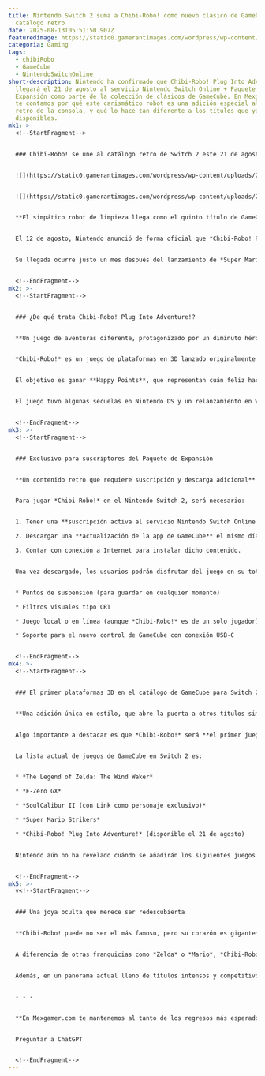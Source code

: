 ```yaml
---
title: Nintendo Switch 2 suma a Chibi-Robo! como nuevo clásico de GameCube en su
  catálogo retro
date: 2025-08-13T05:51:50.907Z
featuredimage: https://static0.gamerantimages.com/wordpress/wp-content/uploads/wm/2025/08/nintendo-gamecube-console-controller-red-bg.jpg?q=49&fit=crop&w=1100&h=618&dpr=2
categoria: Gaming
tags:
  - chibiRobo
  - GameCube
  - NintendoSwitchOnline
short-description: Nintendo ha confirmado que Chibi-Robo! Plug Into Adventure!
  llegará el 21 de agosto al servicio Nintendo Switch Online + Paquete de
  Expansión como parte de la colección de clásicos de GameCube. En Mexgamer.com
  te contamos por qué este carismático robot es una adición especial al catálogo
  retro de la consola, y qué lo hace tan diferente a los títulos que ya están
  disponibles.
mk1: >-
  <!--StartFragment-->


  ### Chibi-Robo! se une al catálogo retro de Switch 2 este 21 de agosto


  ![](https://static0.gamerantimages.com/wordpress/wp-content/uploads/2025/08/chibi-robo-gamecube-nso-4-1.jpg?q=49&fit=crop&w=825&dpr=2)


  ![](https://static0.gamerantimages.com/wordpress/wp-content/uploads/2025/08/chibi-robo-gamecube-nso-2.jpg?q=49&fit=crop&w=825&dpr=2)


  **El simpático robot de limpieza llega como el quinto título de GameCube en la plataforma**


  El 12 de agosto, Nintendo anunció de forma oficial que *Chibi-Robo! Plug Into Adventure!* se integrará al servicio Nintendo Switch Online + Paquete de Expansión a partir del **jueves 21 de agosto de 2025**. Este título se convertirá en el **quinto juego de GameCube** dentro de la app de clásicos de la consola Switch 2.


  Su llegada ocurre justo un mes después del lanzamiento de *Super Mario Strikers*, fortaleciendo así la estrategia de lanzamientos mensuales que Nintendo está adoptando para mantener el interés en su servicio retro. Sin embargo, *Chibi-Robo!* será **el único título nuevo de GameCube en agosto**, lo que lo convierte en la estrella del mes para los fanáticos de lo nostálgico.


  <!--EndFragment-->
mk2: >-
  <!--StartFragment-->


  ### ¿De qué trata Chibi-Robo! Plug Into Adventure!?


  **Un juego de aventuras diferente, protagonizado por un diminuto héroe doméstico**


  *Chibi-Robo!* es un juego de plataformas en 3D lanzado originalmente para GameCube en **2005 (Japón)** y en **2006 (América)**. En él, los jugadores controlan a un robot casero que ayuda a la familia Sanderson con sus quehaceres diarios: limpiar manchas, recoger basura, resolver problemas emocionales y mucho más.


  El objetivo es ganar **Happy Points**, que representan cuán feliz haces a los habitantes de la casa. Pero *Chibi-Robo!* va mucho más allá de ser un simple juego sobre limpieza. Ofrece una mezcla única de humor, exploración, narrativa emocional y mecánicas inesperadas. La combinación de su estética encantadora y su jugabilidad poco convencional le ganó un lugar especial en el corazón de los jugadores que lo descubrieron en su momento.


  El juego tuvo algunas secuelas en Nintendo DS y un relanzamiento en Wii en 2009. Aunque la franquicia se encuentra actualmente inactiva, los desarrolladores originales lanzaron recientemente *koROBO*, un sucesor espiritual financiado por Kickstarter, señal de que el robot aún tiene seguidores fieles.


  <!--EndFragment-->
mk3: >-
  <!--StartFragment-->


  ### Exclusivo para suscriptores del Paquete de Expansión


  **Un contenido retro que requiere suscripción y descarga adicional**


  Para jugar *Chibi-Robo!* en el Nintendo Switch 2, será necesario:


  1. Tener una **suscripción activa al servicio Nintendo Switch Online + Paquete de Expansión**.

  2. Descargar una **actualización de la app de GameCube** el mismo día del lanzamiento.

  3. Contar con conexión a Internet para instalar dicho contenido.


  Una vez descargado, los usuarios podrán disfrutar del juego en su totalidad, con mejoras modernas como:


  * Puntos de suspensión (para guardar en cualquier momento)

  * Filtros visuales tipo CRT

  * Juego local o en línea (aunque *Chibi-Robo!* es de un solo jugador)

  * Soporte para el nuevo control de GameCube con conexión USB-C


  <!--EndFragment-->
mk4: >-
  <!--StartFragment-->


  ### El primer plataformas 3D en el catálogo de GameCube para Switch 2


  **Una adición única en estilo, que abre la puerta a otros títulos similares**


  Algo importante a destacar es que *Chibi-Robo!* será **el primer juego de plataformas 3D** incluido en la app de GameCube. Hasta ahora, los títulos disponibles se han enfocado en aventura, deportes y combate. Esta incorporación marca un cambio de ritmo y abre la posibilidad para que juegos como *Super Mario Sunshine* o *Luigi’s Mansion* lleguen más pronto de lo esperado.


  La lista actual de juegos de GameCube en Switch 2 es:


  * *The Legend of Zelda: The Wind Waker*

  * *F-Zero GX*

  * *SoulCalibur II (con Link como personaje exclusivo)*

  * *Super Mario Strikers*

  * *Chibi-Robo! Plug Into Adventure!* (disponible el 21 de agosto)


  Nintendo aún no ha revelado cuándo se añadirán los siguientes juegos anunciados como *Pokémon Colosseum* o *Fire Emblem: Path of Radiance*, pero es claro que siguen ampliando la colección con títulos variados y cuidadosamente seleccionados.


  <!--EndFragment-->
mk5: >-
  v﻿<!--StartFragment-->


  ### Una joya oculta que merece ser redescubierta


  **Chibi-Robo! puede no ser el más famoso, pero su corazón es gigante**


  A diferencia de otras franquicias como *Zelda* o *Mario*, *Chibi-Robo!* nunca fue una saga de masas. Sin embargo, su carisma, su enfoque original y su valor emocional lo han convertido en un **clásico de culto**. Nintendo reconoce este valor al traerlo de vuelta en un momento donde más jugadores están explorando la historia de la compañía.


  Además, en un panorama actual lleno de títulos intensos y competitivos, *Chibi-Robo!* representa un respiro. Un juego que premia la amabilidad, el servicio y la curiosidad. Sin duda, es una excelente oportunidad para que nuevas generaciones lo descubran y los veteranos lo revivan con una sonrisa.


  - - -


  **En Mexgamer.com te mantenemos al tanto de los regresos más esperados de Nintendo, y *Chibi-Robo!* es sin duda uno de los más entrañables. Su llegada al catálogo de GameCube en Switch 2 no solo es un regalo para los fans del robot doméstico, sino una señal de que Nintendo está dispuesto a rescatar lo mejor —aunque menos conocido— de su legado. ¡Hora de enchufarse a la aventura!**


  Preguntar a ChatGPT


  <!--EndFragment-->
---
```

